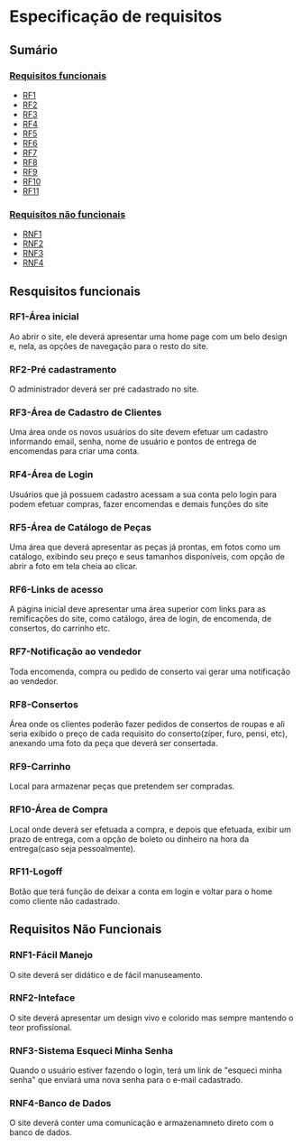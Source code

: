 # Especificação de requisitos
## Sumário
### [Requisitos funcionais](#requisitos-funcionais)
* [RF1](#rf1-área-inicial)
* [RF2](#rf2-pré-cadastramento)
* [RF3](#rf3-área-de-cadastro-de-clientes)
* [RF4](#rf4-área-de-login)
* [RF5](#rf5-área-de-catálogo-de-peças)
* [RF6](#rf6-links-de-acesso)
* [RF7](#rf7-notificação-ao-vendedor)
* [RF8](#rf8-consertos)
* [RF9](#rf9-carrinho)
* [RF10](#rf10-área-de-compra)
* [RF11](#rf11-logoff)


### [Requisitos não funcionais](#requisitos-não-funcionais)
* [RNF1](#rnf1-fácil-manejo)
* [RNF2](#rnf2-inteface)
* [RNF3](#rnf3-sistema-esqueci-minha-senha)
* [RNF4](#rnf4-banco-de-dados)

## Resquisitos funcionais
### RF1-Área inicial
Ao abrir o site, ele deverá apresentar uma home page com um belo design e, nela, as opções de navegação para o resto do site.
### RF2-Pré cadastramento
O administrador deverá ser pré cadastrado no site.
### RF3-Área de Cadastro de Clientes
Uma área onde os novos usuários do site devem efetuar um cadastro informando email, senha, nome de usuário e pontos de entrega de encomendas para criar uma conta.
### RF4-Área de Login
Usuários que já possuem cadastro acessam a sua conta pelo login para podem efetuar compras, fazer encomendas e demais funções do site
### RF5-Área de Catálogo de Peças
Uma área que deverá apresentar as peças já prontas, em fotos como um catálogo, exibindo seu preço e seus tamanhos disponíveis, com opção de abrir a foto em tela cheia ao clicar.
### RF6-Links de acesso
A página inicial deve apresentar uma área superior com links para as remificaçôes do site, como catálogo, área de login, de encomenda, de consertos, do carrinho etc.
### RF7-Notificação ao vendedor
Toda encomenda, compra ou pedido de conserto vai gerar uma notificação ao vendedor.
### RF8-Consertos
Área onde os clientes poderão fazer pedidos de consertos de roupas e ali seria exibido o preço de cada requisito do conserto(zíper, furo, pensi, etc), anexando uma foto da peça que deverá ser consertada.
### RF9-Carrinho
Local para armazenar peças que pretendem ser compradas.
### RF10-Área de Compra
Local onde deverá ser efetuada a compra, e depois que efetuada, exibir um prazo de entrega, com a opção de boleto ou dinheiro na hora da entrega(caso seja pessoalmente).
### RF11-Logoff
Botão que terá função de deixar a conta em login e voltar para o home como cliente não cadastrado.


## Requisitos Não Funcionais

### RNF1-Fácil Manejo
O site deverá ser didático e de fácil manuseamento.

### RNF2-Inteface
O site deverá apresentar um design vivo e colorido mas sempre mantendo o teor profissional.
### RNF3-Sistema Esqueci Minha Senha
Quando o usuário estiver fazendo o login, terá um link de "esqueci minha senha" que enviará uma nova senha para o e-mail cadastrado.
### RNF4-Banco de Dados
O site deverá conter uma comunicação e armazenamneto direto com o banco de dados.